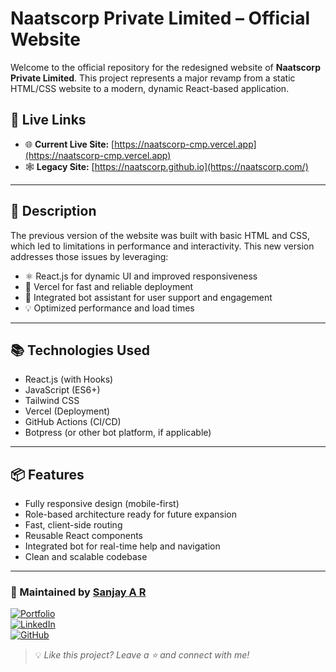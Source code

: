 # Naatscorp Private Limited – Official Website

Welcome to the official repository for the redesigned website of **Naatscorp Private Limited**. This project represents a major revamp from a static HTML/CSS website to a modern, dynamic React-based application.

## 🔗 Live Links

- 🌐 **Current Live Site:** [https://naatscorp-cmp.vercel.app](https://naatscorp-cmp.vercel.app)
- 🕸️ **Legacy Site:** [https://naatscorp.github.io](https://naatscorp.com/)

---

## 📄 Description

The previous version of the website was built with basic HTML and CSS, which led to limitations in performance and interactivity. This new version addresses those issues by leveraging:

- ⚛️ React.js for dynamic UI and improved responsiveness
- 🚀 Vercel for fast and reliable deployment
- 🤖 Integrated bot assistant for user support and engagement
- 💡 Optimized performance and load times

---

## 📚 Technologies Used

- React.js (with Hooks)
- JavaScript (ES6+)
- Tailwind CSS
- Vercel (Deployment)
- GitHub Actions (CI/CD)
- Botpress (or other bot platform, if applicable)

---

## 📦 Features

- Fully responsive design (mobile-first)
- Role-based architecture ready for future expansion
- Fast, client-side routing
- Reusable React components
- Integrated bot for real-time help and navigation
- Clean and scalable codebase

---

### 🚀 Maintained by [Sanjay A R](https://github.com/sanjay-ar)

[![Portfolio](https://img.shields.io/badge/Portfolio-Visit-blue?style=flat-square&logo=vercel)](https://portfolio-ar.vercel.app/)  
[![LinkedIn](https://img.shields.io/badge/LinkedIn-Sanjay%20A%20R-blue?style=flat-square&logo=linkedin)](https://www.linkedin.com/in/sanjay-ar/)  
[![GitHub](https://img.shields.io/badge/GitHub-sanjay--ar-black?style=flat-square&logo=github)](https://github.com/sanjay-ar)

> 💡 *Like this project? Leave a ⭐ and connect with me!*

